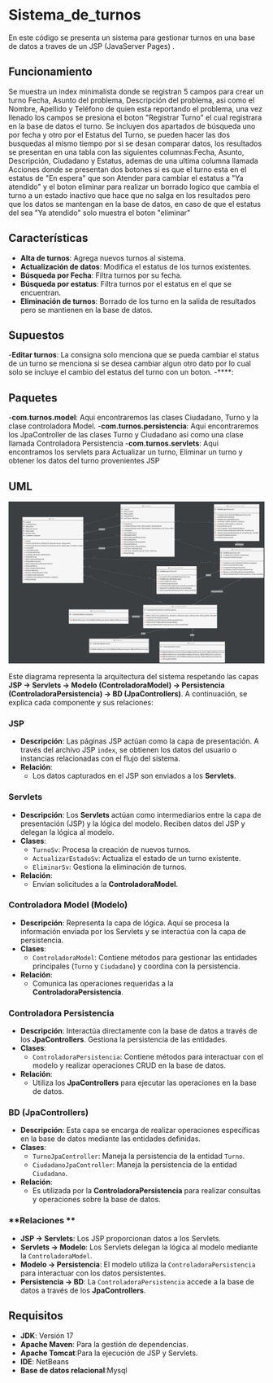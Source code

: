 # Sistema_de_turnos
En este código se presenta un sistema para gestionar turnos en una base de datos a traves de un JSP (JavaServer Pages) .

## Funcionamiento
Se muestra un index minimalista donde se registran 5 campos para crear un turno Fecha, Asunto del problema, Descripción del problema, asi como el Nombre, Apellido y Teléfono de quien esta reportando el problema, una vez llenado los campos se presiona el boton "Registrar Turno" el cual registrara en la base de datos el turno.
Se incluyen dos apartados de búsqueda uno por fecha y otro por el Estatus del Turno, se pueden hacer las dos busquedas al mismo tiempo por si se desan comparar datos, los resultados se presentan en una tabla con las siguientes columnas:Fecha, Asunto, Descripción, Ciudadano y	Estatus, ademas de una ultima columna llamada Acciones donde se presentan dos botones si es que el turno esta en el estatus de "En espera" que son Atender para cambiar el estatus a "Ya atendido" y el boton eliminar para realizar un borrado logico que cambia el turno a un estado inactivo que hace que no salga en los resultados pero que los datos se mantengan en la base de datos, en caso de que el estatus del sea "Ya atendido" solo muestra el boton "eliminar"


## Características

- **Alta de turnos**: Agrega nuevos turnos al sistema.
- **Actualización de datos**: Modifica el estatus de los turnos existentes.
- **Búsqueda por Fecha**: Filtra turnos por su fecha.
- **Búsqueda por estatus**: Filtra turnos por el estatus en el que se encuentran.
- **Eliminación de turnos**: Borrado de los turno en la salida de resultados pero se mantienen en la base de datos.


## Supuestos

-**Editar turnos**: La consigna solo menciona que se pueda cambiar el status de un turno se menciona si se desea cambiar algun otro dato por lo cual solo se incluye el cambio del estatus del turno con un boton.
-****:

## Paquetes
-**com.turnos.model**: Aqui encontraremos las clases Ciudadano, Turno y la clase controladora Model.
-**com.turnos.persistencia**: Aqui encontraremos los JpaController de las clases Turno y Ciudadano asi como una clase llamada Controladora Persistencia
-**com.turnos.servlets**: Aqui encontramos los servlets para Actualizar un turno, Eliminar un turno y obtener los datos del turno provenientes JSP

## UML
![Diagrama UML](diagramaUml.png)

Este diagrama representa la arquitectura del sistema respetando las capas **JSP → Servlets → Modelo (ControladoraModel) → Persistencia (ControladoraPersistencia) → BD (JpaControllers)**. A continuación, se explica cada componente y sus relaciones:


### **JSP**
- **Descripción**: 
  Las páginas JSP actúan como la capa de presentación. A través del archivo JSP `index`, se obtienen los datos del usuario o instancias relacionadas con el flujo del sistema.
- **Relación**:
  - Los datos capturados en el JSP son enviados a los **Servlets**.


### **Servlets**
- **Descripción**:
  Los **Servlets** actúan como intermediarios entre la capa de presentación (JSP) y la lógica del modelo. Reciben datos del JSP y delegan la lógica al modelo.
- **Clases**:
  - `TurnoSv`: Procesa la creación de nuevos turnos.
  - `ActualizarEstadoSv`: Actualiza el estado de un turno existente.
  - `EliminarSv`: Gestiona la eliminación de turnos.
- **Relación**:
  - Envían solicitudes a la **ControladoraModel**.


### **Controladora Model (Modelo)**
- **Descripción**:
  Representa la capa de lógica. Aquí se procesa la información enviada por los Servlets y se interactúa con la capa de persistencia.
- **Clases**:
  - `ControladoraModel`: Contiene métodos para gestionar las entidades principales (`Turno` y `Ciudadano`) y coordina con la persistencia.
- **Relación**:
  - Comunica las operaciones requeridas a la **ControladoraPersistencia**.



### **Controladora Persistencia**
- **Descripción**:
  Interactúa directamente con la base de datos a través de los **JpaControllers**. Gestiona la persistencia de las entidades.
- **Clases**:
  - `ControladoraPersistencia`: Contiene métodos para interactuar con el modelo y realizar operaciones CRUD en la base de datos.
- **Relación**:
  - Utiliza los **JpaControllers** para ejecutar las operaciones en la base de datos.


### **BD (JpaControllers)**
- **Descripción**:
  Esta capa se encarga de realizar operaciones específicas en la base de datos mediante las entidades definidas.
- **Clases**:
  - `TurnoJpaController`: Maneja la persistencia de la entidad `Turno`.
  - `CiudadanoJpaController`: Maneja la persistencia de la entidad `Ciudadano`.
- **Relación**:
  - Es utilizada por la **ControladoraPersistencia** para realizar consultas y operaciones sobre la base de datos.


### **Relaciones **
- **JSP → Servlets**: Los JSP proporcionan datos a los Servlets.
- **Servlets → Modelo**: Los Servlets delegan la lógica al modelo mediante la `ControladoraModel`.
- **Modelo → Persistencia**: El modelo utiliza la `ControladoraPersistencia` para interactuar con los datos persistentes.
- **Persistencia → BD**: La `ControladoraPersistencia` accede a la base de datos a través de los **JpaControllers**.





## Requisitos
- **JDK**: Versión 17
- **Apache Maven**: Para la gestión de dependencias.
- **Apache Tomcat**:Para la ejecución de JSP y Servlets.
- **IDE**: NetBeans
- **Base de datos relacional**:Mysql
